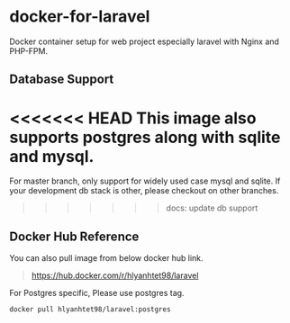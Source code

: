 # docker-for-laravel
Docker container setup for web project especially laravel with Nginx and PHP-FPM.

## Database Support
<<<<<<< HEAD
This image also supports postgres along with sqlite and mysql.
=======
For master branch, only support for widely used case mysql and sqlite.
If your development db stack is other, please checkout on other branches.
>>>>>>> docs: update db support

## Docker Hub Reference
You can also pull image from below docker hub link.
> https://hub.docker.com/r/hlyanhtet98/laravel

For Postgres specific, Please use postgres tag.
```
docker pull hlyanhtet98/laravel:postgres
```
